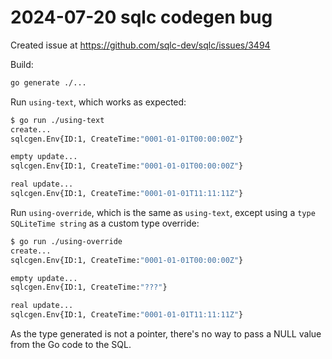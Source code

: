 # 2024-07-20 sqlc codegen bug

Created issue at https://github.com/sqlc-dev/sqlc/issues/3494

Build:

```bash
go generate ./...
```

Run `using-text`, which works as expected:

```bash
$ go run ./using-text
create...
sqlcgen.Env{ID:1, CreateTime:"0001-01-01T00:00:00Z"}

empty update...
sqlcgen.Env{ID:1, CreateTime:"0001-01-01T00:00:00Z"}

real update...
sqlcgen.Env{ID:1, CreateTime:"0001-01-01T11:11:11Z"}
```

Run `using-override`, which is the same as `using-text`, except using a `type SQLiteTime string` as a custom type override:

```bash
$ go run ./using-override
create...
sqlcgen.Env{ID:1, CreateTime:"0001-01-01T00:00:00Z"}

empty update...
sqlcgen.Env{ID:1, CreateTime:"???"}

real update...
sqlcgen.Env{ID:1, CreateTime:"0001-01-01T11:11:11Z"}
```

As the type generated is not a pointer, there's no way to pass a NULL value from the Go code to the SQL.